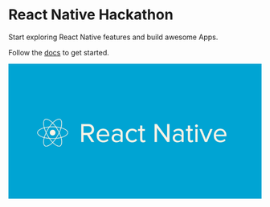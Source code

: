 # React Native Hackathon

Start exploring React Native features and build awesome Apps.

Follow the [docs](http://goodreads.github.io/react-native-hackathon/index.html)  to get started.

![React Native](cover.png)